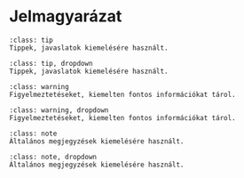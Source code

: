 # Jelmagyarázat


```{admonition} Tippek
:class: tip
Tippek, javaslatok kiemelésére használt.
```

```{admonition} Tippek, lenyíló
:class: tip, dropdown
Tippek, javaslatok kiemelésére használt.
```

```{admonition} Figyelmeztetés megjelenítése
:class: warning
Figyelmeztetéseket, kiemelten fontos információkat tárol.
```

```{admonition} Figyelmeztetés, lenyíló
:class: warning, dropdown
Figyelmeztetéseket, kiemelten fontos információkat tárol.
```

```{admonition} Megjegyzés megjelenítése
:class: note
Általános megjegyzések kiemelésére használt.
```

```{admonition} Megjegyzés megjelenítése, lenyíló
:class: note, dropdown
Általános megjegyzések kiemelésére használt.
```